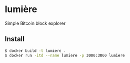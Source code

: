 # lumière
Simple Bitcoin block explorer

## Install

```bash
$ docker build -t lumiere .
$ docker run -itd --name lumiere -p 3000:3000 lumiere
```
